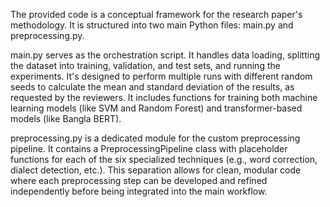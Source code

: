 The provided code is a conceptual framework for the research paper's methodology. It is structured into two main Python files: main.py and preprocessing.py.

main.py serves as the orchestration script. It handles data loading, splitting the dataset into training, validation, and test sets, and running the experiments. It's designed to perform multiple runs with different random seeds to calculate the mean and standard deviation of the results, as requested by the reviewers. It includes functions for training both machine learning models (like SVM and Random Forest) and transformer-based models (like Bangla BERT).

preprocessing.py is a dedicated module for the custom preprocessing pipeline. It contains a PreprocessingPipeline class with placeholder functions for each of the six specialized techniques (e.g., word correction, dialect detection, etc.). This separation allows for clean, modular code where each preprocessing step can be developed and refined independently before being integrated into the main workflow.
